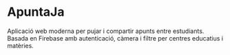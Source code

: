 # ApuntaJa
Aplicació web moderna per pujar i compartir apunts entre estudiants. Basada en Firebase amb autenticació, càmera i filtre per centres educatius i matèries.
